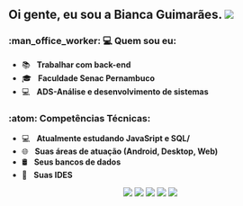<h2> Oi gente, eu sou a <strong> Bianca Guimarães</strong>. <img src="https://github.com/souvikguria98/souvikguria98/blob/master/Hi.gif" width="![icon github](https://github.com/user-attachments/assets/b2133db9-da7f-4c6c-8660-5d9f93403229)
"></h2>

<h3> :man_office_worker: 💻 Quem sou eu: </h3>

- :books: &nbsp; <strong>Trabalhar com back-end</strong>
- 🎓 &nbsp; <strong>Faculdade Senac Pernambuco</strong>
- :computer: &nbsp; <strong> ADS-Análise e desenvolvimento de sistemas</strong>

<h3>:atom: Competências Técnicas: </h3>

- 💻 &nbsp; <strong>Atualmente estudando JavaSript e SQL/</strong>
- 🌐 &nbsp; <strong>Suas áreas de atuação (Android, Desktop, Web)</strong>
- 🛢 &nbsp; <strong>Seus bancos de dados</strong>
- 🔧 &nbsp; <strong>Suas IDES</strong>


<div align="center">
  <a href="mailto:biancagsccabral@gmail.com" alt="Gmail">
  <img src="https://img.shields.io/badge/-Gmail-FF0000?style=flat-square&labelColor=FF0000&logo=gmail&logoColor=white&link=LINK-DO-SEU-EMAIL" /></a>

  <a href="#" alt="Linkedin">
  <img src="https://img.shields.io/badge/-Linkedin-0e76a8?style=flat-square&logo=Linkedin&logoColor=white&link=LINK-DO-SEU-LINKEDIN" /></a>
  
  <a href="#" alt="WhatsApp">
  <img src="https://img.shields.io/badge/-WhatsApp-25d366?style=flat-square&labelColor=25d366&logo=whatsapp&logoColor=white&link=API-DO-SEU-WHATSAPP"/></a>
  
  <a href="#" alt="Facebook">
  <img src="https://img.shields.io/badge/-Facebook-3b5998?style=flat-square&labelColor=3b5998&logo=facebook&logoColor=white&link=LINK-DO-SEU-FACEBOOK"/></a>

  <a href="#" alt="Instagram">
  <img src="https://img.shields.io/badge/-Instagram-DF0174?style=flat-square&labelColor=DF0174&logo=instagram&logoColor=white&link=LINK-DO-SEU-INSTAGRAM"/></a>
<div>
 

</br>
<div align="center">
<a href=""/>
</a>
</div>

